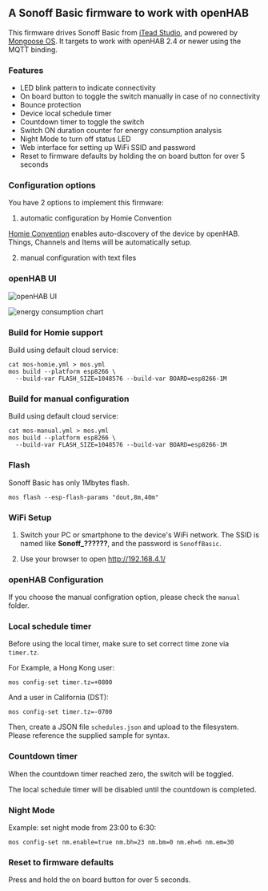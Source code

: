 ## A Sonoff Basic firmware to work with openHAB

This firmware drives Sonoff Basic from [iTead Studio](https://www.itead.cc/),
and powered by [Mongoose OS](https://mongoose-os.com/).
It targets to work with openHAB 2.4 or newer using the MQTT binding.

### Features

* LED blink pattern to indicate connectivity
* On board button to toggle the switch manually in case of no connectivity
* Bounce protection
* Device local schedule timer
* Countdown timer to toggle the switch
* Switch ON duration counter for energy consumption analysis
* Night Mode to turn off status LED
* Web interface for setting up WiFi SSID and password
* Reset to firmware defaults by holding the on board button for over 5 seconds

### Configuration options

You have 2 options to implement this firmware:

1. automatic configuration by Homie Convention

[Homie Convention](https://homieiot.github.io/) enables auto-discovery of the device by openHAB.
Things, Channels and Items will be automatically setup.

2. manual configuration with text files

### openHAB UI

![openHAB UI](https://raw.githubusercontent.com/mongoose-os-apps/sonoff-basic-openhab/master/openhab/sonoff-basic-ui.png "openHAB for Android")

![energy consumption chart](https://raw.githubusercontent.com/mongoose-os-apps/sonoff-basic-openhab/master/openhab/energy-chart.png "energy consumption chart")

### Build for Homie support

Build using default cloud service:

```
cat mos-homie.yml > mos.yml
mos build --platform esp8266 \
  --build-var FLASH_SIZE=1048576 --build-var BOARD=esp8266-1M
```

### Build for manual configuration

Build using default cloud service:

```
cat mos-manual.yml > mos.yml
mos build --platform esp8266 \
  --build-var FLASH_SIZE=1048576 --build-var BOARD=esp8266-1M
```

### Flash

Sonoff Basic has only 1Mbytes flash.

	mos flash --esp-flash-params "dout,8m,40m"

### WiFi Setup

1. Switch your PC or smartphone to the device's WiFi network. The SSID is named like **Sonoff_??????**,
and the password is `SonoffBasic`.

2. Use your browser to open http://192.168.4.1/

### openHAB Configuration

If you choose the manual configration option, please check the `manual` folder.

### Local schedule timer

Before using the local timer, make sure to set correct time zone via `timer.tz`.

For Example, a Hong Kong user:

    mos config-set timer.tz=+0800

And a user in California (DST):

    mos config-set timer.tz=-0700

Then, create a JSON file `schedules.json` and upload to the filesystem. Please reference the
supplied sample for syntax.

### Countdown timer

When the countdown timer reached zero, the switch will be toggled.

The local schedule timer will be disabled until the countdown is completed.

### Night Mode

Example: set night mode from 23:00 to 6:30:
    
	mos config-set nm.enable=true nm.bh=23 nm.bm=0 nm.eh=6 nm.em=30

### Reset to firmware defaults

Press and hold the on board button for over 5 seconds.
